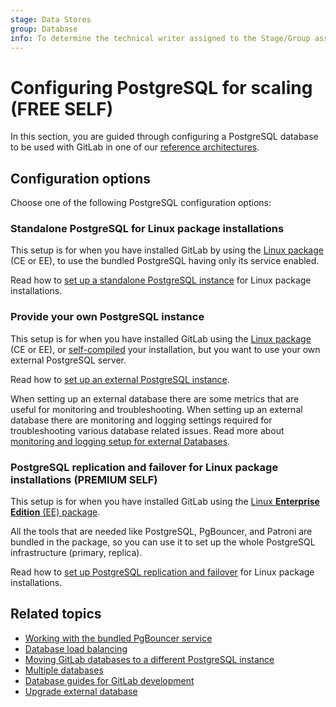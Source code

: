 ```yaml
---
stage: Data Stores
group: Database
info: To determine the technical writer assigned to the Stage/Group associated with this page, see https://about.gitlab.com/handbook/product/ux/technical-writing/#assignments
---
```


# Configuring PostgreSQL for scaling **(FREE SELF)**

In this section, you are guided through configuring a PostgreSQL database to
be used with GitLab in one of our [reference architectures](../reference_architectures/index.md).

## Configuration options

Choose one of the following PostgreSQL configuration options:

### Standalone PostgreSQL for Linux package installations

This setup is for when you have installed GitLab by using the
[Linux package](https://about.gitlab.com/install/) (CE or EE),
to use the bundled PostgreSQL having only its service enabled.

Read how to [set up a standalone PostgreSQL instance](standalone.md) for Linux package installations.

### Provide your own PostgreSQL instance

This setup is for when you have installed GitLab using the
[Linux package](https://about.gitlab.com/install/) (CE or EE),
or [self-compiled](../../install/installation.md) your installation, but you want to use
your own external PostgreSQL server.

Read how to [set up an external PostgreSQL instance](external.md).

When setting up an external database there are some metrics that are useful for monitoring and troubleshooting.
When setting up an external database there are monitoring and logging settings required for troubleshooting various database related issues.
Read more about [monitoring and logging setup for external Databases](external_metrics.md).

### PostgreSQL replication and failover for Linux package installations **(PREMIUM SELF)**

This setup is for when you have installed GitLab using the
[Linux **Enterprise Edition** (EE) package](https://about.gitlab.com/install/?version=ee).

All the tools that are needed like PostgreSQL, PgBouncer, and Patroni are bundled in
the package, so you can use it to set up the whole PostgreSQL infrastructure (primary, replica).

Read how to [set up PostgreSQL replication and failover](replication_and_failover.md) for Linux package installations.

## Related topics

- [Working with the bundled PgBouncer service](pgbouncer.md)
- [Database load balancing](database_load_balancing.md)
- [Moving GitLab databases to a different PostgreSQL instance](moving.md)
- [Multiple databases](multiple_databases.md)
- [Database guides for GitLab development](../../development/database/index.md)
- [Upgrade external database](external_upgrade.md)
